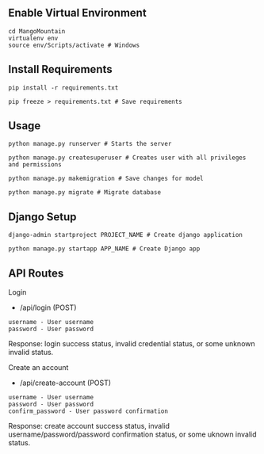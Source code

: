 ## Enable Virtual Environment
```
cd MangoMountain
virtualenv env
source env/Scripts/activate # Windows
```

## Install Requirements
```
pip install -r requirements.txt
```
```
pip freeze > requirements.txt # Save requirements
```

## Usage
```
python manage.py runserver # Starts the server
```
```
python manage.py createsuperuser # Creates user with all privileges and permissions
```
```
python manage.py makemigration # Save changes for model
```
```
python manage.py migrate # Migrate database
```

## Django Setup
```
django-admin startproject PROJECT_NAME # Create django application
```
```
python manage.py startapp APP_NAME # Create Django app
```


## API Routes
Login
- /api/login (POST)
```
username - User username
password - User password
```
Response: login success status, invalid credential status, or some unknown invalid status.

Create an account
- /api/create-account (POST)
```
username - User username
password - User password
confirm_password - User password confirmation
```
Response: create account success status, invalid username/password/password confirmation status, or some uknown invalid status.
